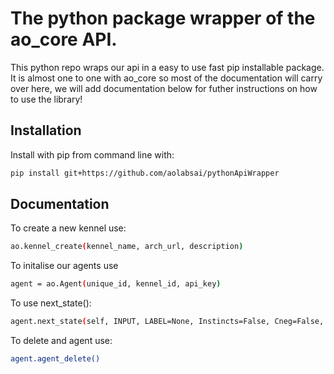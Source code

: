 # The python package wrapper of the ao_core API.

This python repo wraps our api in a easy to use fast pip installable package. It is almost one to one with ao_core so most of the documentation will carry over here, we will add documentation below for futher instructions on how to use the library!

## Installation

Install with pip from command line with:
```bash
pip install git+https://github.com/aolabsai/pythonApiWrapper
```

## Documentation

To create a new kennel use:
```bash
ao.kennel_create(kennel_name, arch_url, description)
```

To initalise our agents use
```bash
agent = ao.Agent(unique_id, kennel_id, api_key)
```

To use next_state():

```bash
agent.next_state(self, INPUT, LABEL=None, Instincts=False, Cneg=False, Cpos=False, Unsequenced=False, DD=True, Hamming=True, Default=True):
```

To delete and agent use:
```bash
agent.agent_delete()
```


